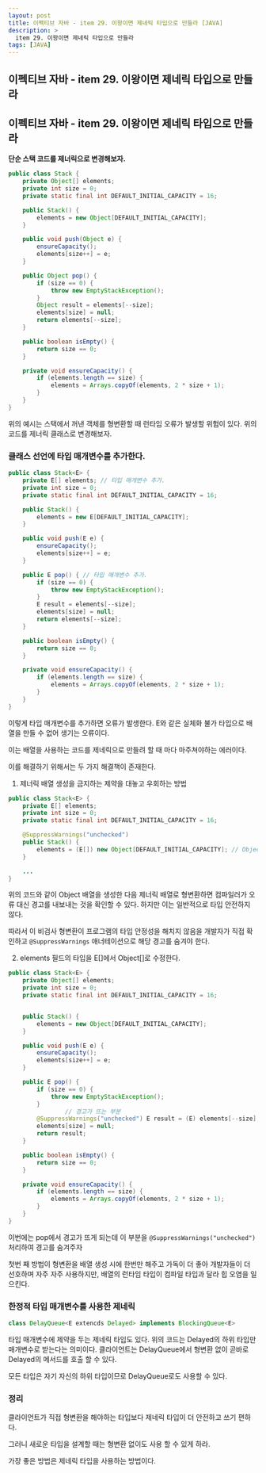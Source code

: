 ```yaml
---
layout: post
title: 이펙티브 자바 - item 29. 이왕이면 제네릭 타입으로 만들라 [JAVA]
description: >
  item 29. 이왕이면 제네릭 타입으로 만들라
tags: [JAVA]
---
```


## 이펙티브 자바 - item 29. 이왕이면 제네릭 타입으로 만들라

## 이펙티브 자바 - item 29. 이왕이면 제네릭 타입으로 만들라

**단순 스택 코드를 제너릭으로 변경해보자.**

```java
public class Stack {
    private Object[] elements;
    private int size = 0;
    private static final int DEFAULT_INITIAL_CAPACITY = 16;

    public Stack() {
        elements = new Object[DEFAULT_INITIAL_CAPACITY];
    }

    public void push(Object e) {
        ensureCapacity();
        elements[size++] = e;
    }

    public Object pop() {
        if (size == 0) {
            throw new EmptyStackException();
        }
        Object result = elements[--size];
        elements[size] = null;
        return elements[--size];
    }

    public boolean isEmpty() {
        return size == 0;
    }

    private void ensureCapacity() {
        if (elements.length == size) {
            elements = Arrays.copyOf(elements, 2 * size + 1);
        }
    }
}
```

위의 예시는 스택에서 꺼낸 객체를 형변환할 때 런타임 오류가 발생할 위험이 있다. 위의 코드를 제너릭 클래스로 변경해보자.

### 클래스 선언에 타입 매개변수를 추가한다.

```java
public class Stack<E> {
    private E[] elements; // 타입 매개변수 추가.
    private int size = 0;
    private static final int DEFAULT_INITIAL_CAPACITY = 16;

    public Stack() {
        elements = new E[DEFAULT_INITIAL_CAPACITY];
    }

    public void push(E e) {
        ensureCapacity();
        elements[size++] = e;
    }

    public E pop() { // 타입 매개변수 추가.
        if (size == 0) {
            throw new EmptyStackException();
        }
        E result = elements[--size];
        elements[size] = null;
        return elements[--size];
    }

    public boolean isEmpty() {
        return size == 0;
    }

    private void ensureCapacity() {
        if (elements.length == size) {
            elements = Arrays.copyOf(elements, 2 * size + 1);
        }
    }
}
```

이렇게 타입 매개변수를 추가하면 오류가 발생한다. E와 같은 실체화 불가 타입으로 배열을 만들 수 없어 생기는 오류이다.

이는 배열을 사용하는 코드를 제네릭으로 만들려 할 때 마다 마주쳐야하는 에러이다.

이를 해결하기 위해서는 두 가지 해결책이 존재한다.

1. 제너릭 배열 생성을 금지하는 제약을 대놓고 우회하는 방법

```java
public class Stack<E> {
    private E[] elements;
    private int size = 0;
    private static final int DEFAULT_INITIAL_CAPACITY = 16;

    @SuppressWarnings("unchecked")
    public Stack() {
        elements = (E[]) new Object[DEFAULT_INITIAL_CAPACITY]; // Object 배열을 선언한 다음 제너릭 배열로 형변환
    }

    ...
}
```

위의 코드와 같이 Object 배열을 생성한 다음 제너릭 배열로 형변환하면 컴파일러가 오류 대신 경고를 내보내는 것을 확인할 수 있다. 하지만 이는 일반적으로 타입 안전하지 않다.

따라서 이 비검사 형변환이 프로그램의 타입 안정성을 해치지 않음을 개발자가 직접 확인하고 `@SuppressWarnings` 애너테이션으로 해당 경고를 숨겨야 한다.

2. elements 필드의 타입을 E[]에서 Object[]로 수정한다.

```java
public class Stack<E> {
    private Object[] elements;
    private int size = 0;
    private static final int DEFAULT_INITIAL_CAPACITY = 16;


    public Stack() {
        elements = new Object[DEFAULT_INITIAL_CAPACITY];
    }

    public void push(E e) {
        ensureCapacity();
        elements[size++] = e;
    }

    public E pop() {
        if (size == 0) {
            throw new EmptyStackException();
        }
				// 경고가 뜨는 부분
        @SuppressWarnings("unchecked") E result = (E) elements[--size];
        elements[size] = null;
        return result;
    }

    public boolean isEmpty() {
        return size == 0;
    }

    private void ensureCapacity() {
        if (elements.length == size) {
            elements = Arrays.copyOf(elements, 2 * size + 1);
        }
    }
}
```

이번에는 pop에서 경고가 뜨게 되는데 이 부분을 `@SuppressWarnings("unchecked")` 처리하여 경고를 숨겨주자

첫번 째 방법이 형변환을 배열 생성 시에 한번만 해주고 가독이 더 좋아 개발자들이 더 선호하며 자주 자주 사용하지만, 배열의 런타임 타입이 컴파일 타입과 달라 힙 오염을 일으킨다.

### 한정적 타입 매개변수를 사용한 제네릭

```java
class DelayQueue<E extencds Delayed> implements BlockingQueue<E>
```

타입 매개변수에 제약을 두는 제네릭 타입도 있다. 위의 코드는 Delayed의 하위 타입만 매개변수로 받는다는 의미이다. 클라이언트는 DelayQueue에서 형변환 없이 곧바로 Delayed의 메서드를 호출 할 수 있다.

모든 타입은 자기 자신의 하위 타입이므로 DelayQueue<Delayed>로도 사용할 수 있다.

### 정리

클라이언트가 직접 형변환을 해야하는 타입보다 제네릭 타입이 더 안전하고 쓰기 편하다.

그러니 새로운 타입을 설계할 때는 형변환 없이도 사용 할 수 있게 하라.

가장 좋은 방법은 제네릭 타입을 사용하는 방법이다.
